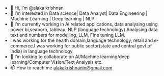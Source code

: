 - 👋 Hi, I’m @alaka krishnan
- 👀 I’m interested in Data science| Data Analyst| Data Engineering | Machine Learning | Deep learning | NLP
- 🌱 I’m currently working in AI related applications, data analysing using power bi,seaborn, tableau, NLP (language technology) Analysing data text and numbers for modelling, LLM, Fine tuning LLM.
- I was working for the health domain,language technology, retail and e-commerce.I was working for public sector(state and central govt of India) in language technology.
- 💞️ I’m looking to collaborate on AI/Machine learning/deep learning/Computer Vision/Text Analysis etc.
- 📫 How to reach me alakakrishnanin@gmail.com  

<!---
alaka-deepak/alaka-deepak is a ✨ special ✨ repository because its `README.md` (this file) appears on your GitHub profile.
You can click the Preview link to take a look at your changes.
--->
